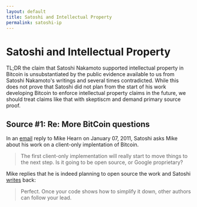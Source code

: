 ```yaml
---
layout: default
title: Satoshi and Intellectual Property
permalink: satoshi-ip
---
```


# Satoshi and Intellectual Property

TL;DR the claim that Satoshi Nakamoto supported intellectual property in Bitcoin is unsubstantiated by the public evidence
available to us from Satoshi Nakamoto's writings and several times contradicted. While this does not prove that Satoshi did not plan from the start of his work developing Bitcoin to enforce intellectual property claims in the future, we should treat claims like that with skeptiscm and demand primary source proof.

## Source #1: Re: More BitCoin questions

In an [email](https://wakgill.github.io/bitcoin-archive/docs/emails/mike-hearn/10/#selection-27.423-2.8) reply to Mike Hearn on January 07, 2011, Satoshi asks Mike about his work on a client-only implentation of Bitcoin.

>The first client-only implementation will really start to move things to the next step.  Is it going to be open source, or Google proprietary?

Mike replies that he is indeed planning to open source the work and Satoshi [writes](https://wakgill.github.io/bitcoin-archive/docs/emails/mike-hearn/11/#selection-25.164-25.257) back:

>Perfect.  Once your code shows how to simplify it down, other authors can follow your lead.  





